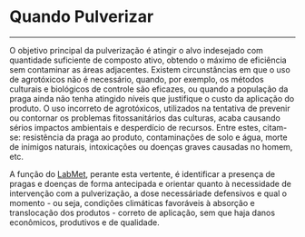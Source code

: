 # Quando Pulverizar

---

O objetivo principal da pulverização é atingir o alvo indesejado com quantidade suficiente de composto ativo, obtendo o máximo de eficiência sem contaminar as áreas adjacentes. Existem circunstâncias em que o uso de agrotóxicos não é necessário, quando, por exemplo, os métodos culturais e biológicos de controle são eficazes, ou quando a população da praga ainda não tenha atingido níveis que justifique o custo da aplicação do produto. O uso incorreto de agrotóxicos, utilizados na tentativa de prevenir ou contornar os problemas fitossanitários das culturas, acaba causando sérios impactos ambientais e desperdício de recursos. Entre estes, citam-se: resistência da praga ao produto, contaminações de solo e água, morte de inimigos naturais, intoxicações ou doenças graves causadas no homem, etc.

A função do [LabMet](/introducao.md), perante esta vertente, é identificar a presença de pragas e doenças de forma antecipada e orientar quanto à necessidade de intervenção com a pulverização, a dose necessáriade defensivos e qual o momento - ou seja, condições climáticas favoráveis à absorção e translocação dos produtos - correto de aplicação, sem que haja danos econômicos, produtivos e de qualidade.


